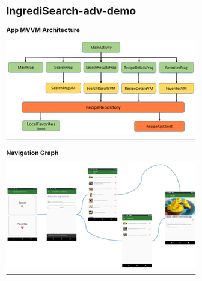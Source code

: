 # IngrediSearch-adv-demo

### App MVVM Architecture

<img src="figs/MVVMArchitecture.png" width="800px" alt="MVVMarchitecture" />

***

### Navigation Graph

<img src="figs/navigation.png" width="1000px" alt="navigation" />

***